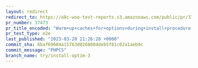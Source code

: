 ```yaml
---
layout: redirect
redirect_to: https://a8c-woo-test-reports.s3.amazonaws.com/public/pr/37473/e2e/index.html
pr_number: 37473
pr_title_encoded: "Warm+up+caches+for+options+during+install+procedure."
pr_test_type: e2e
last_published: "2023-03-28 21:26:28 +0000"
commit_sha: 6baf69684a15763d0268804deb5f81c02a1aeb9c
commit_message: "PHPCS"
branch_name: try/install-optim-3
---
```

